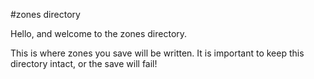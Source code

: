 #zones directory

Hello, and welcome to the zones directory.

This is where zones you save will be written. It is important to keep this directory intact, or the save will fail!

